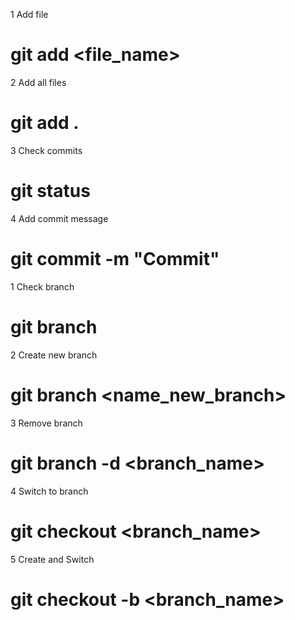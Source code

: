 <!-- Git basics -->
1 Add file
# git add <file_name>

2 Add all files
# git add .

3 Check commits
# git status

4 Add commit message
# git commit -m "Commit" 

<!-- Branch -->
1 Check branch
# git branch

2 Create new branch
# git branch <name_new_branch>

3 Remove branch
# git branch -d <branch_name>

4 Switch to branch
# git checkout <branch_name>

5 Create and Switch
# git checkout -b <branch_name>